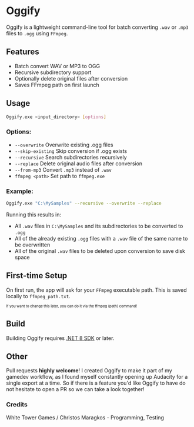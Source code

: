 # Oggify
Oggify is a lightweight command-line tool for batch converting `.wav` or `.mp3` files to `.ogg` using `FFmpeg`.

## Features
- Batch convert WAV or MP3 to OGG
- Recursive subdirectory support
- Optionally delete original files after conversion
- Saves FFmpeg path on first launch

## Usage
```sh
Oggify.exe <input_directory> [options]
```

### Options:
- `--overwrite`        Overwrite existing .ogg files
- `--skip-existing`    Skip conversion if .ogg exists
- `--recursive`        Search subdirectories recursively
- `--replace`          Delete original audio files after conversion
- `--from-mp3`         Convert `.mp3` instead of `.wav`
- `ffmpeg <path>`      Set path to `ffmpeg.exe`

### Example:
```sh
Oggify.exe "C:\MySamples" --recursive --overwrite --replace
```
Running this results in:
- All `.wav` files in `C:\MySamples` and its subdirectories to be converted to `.ogg`
- All of the already existing `.ogg` files with a `.wav` file of the same name to be overwritten
- All of the original `.wav` files to be deleted upon conversion to save disk space

## First-time Setup
On first run, the app will ask for your `FFmpeg` executable path. This is saved locally to `ffmpeg_path.txt`.

<sup><sub>If you want to change this later, you can do it via the ffmpeg (path) command!</sub></sup>

## Build
Building Oggify requires [.NET 8 SDK](https://dotnet.microsoft.com/en-us/download) or later.

## Other
Pull requests **highly welcome**! I created Oggify to make it part of my gamedev workflow, as I found myself constantly opening up Audacity for a single export at a time.
So if there is a feature you'd like Oggify to have do not hesitate to open a PR so we can take a look together!

### Credits
White Tower Games / Christos Maragkos - Programming, Testing
